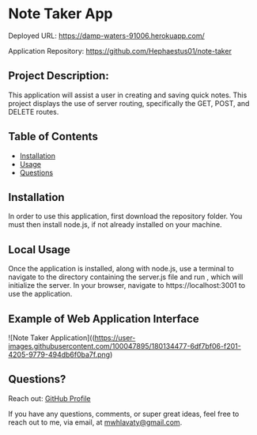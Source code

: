  # Note Taker App
  Deployed URL: https://damp-waters-91006.herokuapp.com/
  
  Application Repository: https://github.com/Hephaestus01/note-taker
  
  ## Project Description:
  This application will assist a user in creating and saving quick notes. This project displays the use of server routing, specifically the GET, POST, and DELETE routes.

  ## Table of Contents
  - [Installation](#installation)
  - [Usage](#usage)
  - [Questions](#questions)

  ## Installation
  In order to use this application, first download the repository folder. You must then install node.js, if not already installed on your machine. 

  ## Local Usage
  Once the application is installed, along with node.js, use a terminal to navigate to the directory containing the server.js file and run <npm start>, which will initialize the server. In your browser, navigate to https://localhost:3001 to use the application.

  ## Example of Web Application Interface
![Note Taker Application]((https://user-images.githubusercontent.com/100047895/180134477-6df7bf06-f201-4205-9779-494db6f0ba7f.png)

   ## Questions?
  Reach out:
  [GitHub Profile](github.com/Hephaestus01)
  
  If you have any questions, comments, or super great ideas, feel free to reach out to me, via email, at mwhlavaty@gmail.com.